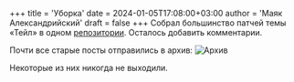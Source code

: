 +++
title = 'Уборка'
date = 2024-01-05T17:08:00+03:00
author = 'Маяк Александрийский'
draft = false
+++
Собрал большинство патчей темы «Тейл» в одном [репозитории](https://github.com/dellmonitor/tale-hugo). Осталось добавить комментарии.

Почти все старые посты отправились в архив:
![Архив](/archive.png)

Некоторые из них никогда не выходили.
<!--more-->
